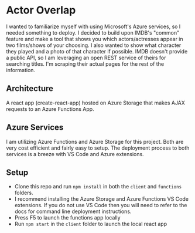 # Actor Overlap
I wanted to familiarize myself with using Microsoft's Azure services, so I needed something to deploy. 
I decided to build upon IMDB's "common" feature and make a tool that shows you which actors/actresses appear in two films/shows 
of your choosing. I also wanted to show what character they played and a photo of that character if possible. 
IMDB doesn't provide a public API, so I am leveraging an open REST service of theirs for searching titles. 
I'm scraping their actual pages for the rest of the information.

## Architecture
A react app (create-react-app) hosted on Azure Storage that makes AJAX requests to an Azure Functions App.

## Azure Services
I am utilizing Azure Functions and Azure Storage for this project. Both are very cost efficient and fairly easy to setup. 
The deployment process to both services is a breeze with VS Code and Azure extensions.

## Setup
- Clone this repo and run `npm install` in both the `client` and `functions` folders.
- I recommend installing the Azure Storage and Azure Functions VS Code extensions. If you do not use VS Code then you will 
need to refer to the docs for command line deployment instructions.
- Press F5 to launch the functions app locally
- Run `npm start` in the `client` folder to launch the local react app
